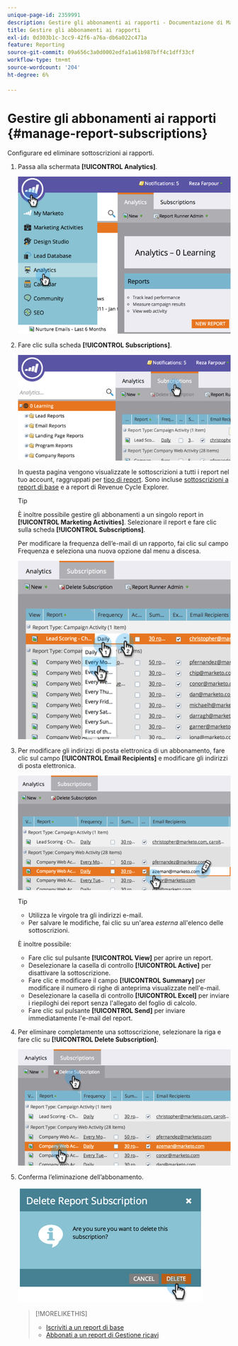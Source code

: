 ```yaml
---
unique-page-id: 2359991
description: Gestire gli abbonamenti ai rapporti - Documentazione di Marketo - Documentazione del prodotto
title: Gestire gli abbonamenti ai rapporti
exl-id: 0d303b1c-3cc9-42f6-a76a-db6a022c471a
feature: Reporting
source-git-commit: 09a656c3a0d0002edfa1a61b987bff4c1dff33cf
workflow-type: tm+mt
source-wordcount: '204'
ht-degree: 6%

---
```


# Gestire gli abbonamenti ai rapporti {#manage-report-subscriptions}

Configurare ed eliminare sottoscrizioni ai rapporti.

1. Passa alla schermata **[!UICONTROL Analytics]**.

   ![](assets/image2014-9-16-10-3a35-3a25.png)

1. Fare clic sulla scheda **[!UICONTROL Subscriptions]**.

   ![](assets/image2014-9-16-10-3a35-3a32.png)

   In questa pagina vengono visualizzate le sottoscrizioni a tutti i report nel tuo account, raggruppati per [tipo di report](/help/marketo/product-docs/reporting/basic-reporting/report-types/report-type-overview.md). Sono incluse [sottoscrizioni a report di base](/help/marketo/product-docs/reporting/basic-reporting/report-subscriptions/subscribe-to-a-basic-report.md) e a report di Revenue Cycle Explorer.

   >[!TIP]
   >
   >È inoltre possibile gestire gli abbonamenti a un singolo report in **[!UICONTROL Marketing Activities]**. Selezionare il report e fare clic sulla scheda **[!UICONTROL Subscriptions]**.

   Per modificare la frequenza dell’e-mail di un rapporto, fai clic sul campo Frequenza e seleziona una nuova opzione dal menu a discesa.

   ![](assets/image2014-9-16-10-3a36-3a4.png)

1. Per modificare gli indirizzi di posta elettronica di un abbonamento, fare clic sul campo **[!UICONTROL Email Recipients]** e modificare gli indirizzi di posta elettronica.

   ![](assets/image2014-9-16-10-3a36-3a11.png)

   >[!TIP]
   >
   >* Utilizza le virgole tra gli indirizzi e-mail.
   >* Per salvare le modifiche, fai clic su un&#39;area _esterna_ all&#39;elenco delle sottoscrizioni.

   È inoltre possibile:

   * Fare clic sul pulsante **[!UICONTROL View]** per aprire un report.
   * Deselezionare la casella di controllo **[!UICONTROL Active]** per disattivare la sottoscrizione.
   * Fare clic e modificare il campo **[!UICONTROL Summary]** per modificare il numero di righe di anteprima visualizzate nell&#39;e-mail.
   * Deselezionare la casella di controllo **[!UICONTROL Excel]** per inviare i riepiloghi dei report senza l&#39;allegato del foglio di calcolo.
   * Fare clic sul pulsante **[!UICONTROL Send]** per inviare immediatamente l&#39;e-mail del report.

1. Per eliminare completamente una sottoscrizione, selezionare la riga e fare clic su **[!UICONTROL Delete Subscription]**.

   ![](assets/image2014-9-16-10-3a36-3a38.png)

1. Conferma l’eliminazione dell’abbonamento.

   ![](assets/image2014-9-16-10-3a36-3a43.png)

   >[!MORELIKETHIS]
   >
   >* [Iscriviti a un report di base](/help/marketo/product-docs/reporting/basic-reporting/report-subscriptions/subscribe-to-a-basic-report.md)
   >* [Abbonati a un report di Gestione ricavi](/help/marketo/product-docs/reporting/revenue-cycle-analytics/revenue-explorer/subscribe-to-a-revenue-explorer-report.md)
